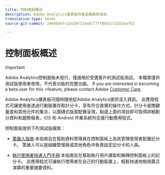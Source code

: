 ```yaml
---
title: 控制面板概述
description: Adobe Analytics儀表板的產品檔案與自助
translation-type: tm+mt
source-git-commit: 246093efc32e20f114a81f7ff8bb17131b3aafb2

---
```



# 控制面板概述

>[!IMPORTANT]
>
>Adobe Analytics控制面板未發行，僅適用於受邀客戶的測試版測試。 本檔案僅供測試版使用者使用，不代表功能的完整功能。 If you are interested in becoming a beta user for this >feature, please contact Adobe [Customer Care](https://helpx.adobe.com/tw/contact/enterprise-support.ec.html).

Adobe Analytics儀表板可隨時隨地從Adobe Analytics提供深入資訊。 此應用程式可讓使用者透過行動裝置存取計分卡，享有符合直覺的操作方式。計分卡是關鍵量度和其他元件的集合，以圖磚式版面配置呈現，點選上面的項目即可取得詳細劃分資料和趨勢報表。iOS 和 Android 作業系統均支援行動應用程式。

控制面板提供下列測試版檔案：

* [策展人指南](https://docs.adobe.com/content/help/zh-Hant/analytics/analyze/mobapp/curator.translate.html):本指南旨在幫助資料管理員在控制面板上為其管理使用者配置記分卡。 策展人可以是組織管理員或其他角色中負責設定記分卡的人員。

* [執行使用者快速入門手冊](https://docs.adobe.com/content/help/zh-Hant/analytics/analyze/mobapp/executive.html):本指南旨在幫助執行用戶讀取和解釋控制面板上的記分卡。 此應用程式可讓執行使用者在自己的行動裝置上，輕鬆快速地檢視廣泛演算的重要摘要資料。
